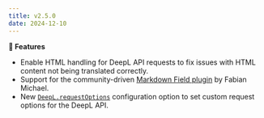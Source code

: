 ```yaml
---
title: v2.5.0
date: 2024-12-10
---
```


**🚀 Features**

- Enable HTML handling for DeepL API requests to fix issues with HTML content not being translated correctly.
- Support for the community-driven [Markdown Field plugin](https://github.com/fabianmichael/kirby-markdown-field) by Fabian Michael.
- New [`DeepL.requestOptions`](/docs/content-translator/configuration/global#deepl-api-configuration) configuration option to set custom request options for the DeepL API.

